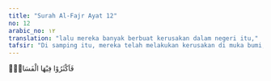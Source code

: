 ```yaml
---
title: "Surah Al-Fajr Ayat 12"
no: 12
arabic_no: ١٢
translation: "lalu mereka banyak berbuat kerusakan dalam negeri itu,"
tafsir: "Di samping itu, mereka telah melakukan kerusakan di muka bumi, seperti menindas kaum yang lemah bahkan membunuh siapa saja yang mereka kehendaki."
---
```

فَاَكْثَرُوْا فِيْهَا الْفَسَادَۖ